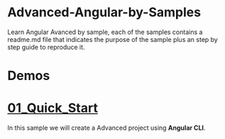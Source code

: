 # Advanced-Angular-by-Samples

Learn Angular Avanced by sample, each of the samples contains a readme.md file that indicates the purpose of the sample plus an step by step guide to reproduce it.

# Demos

# [01_Quick_Start](./01_Quick_Start/)

In this sample we will create a Advanced project using **Angular CLI**.



